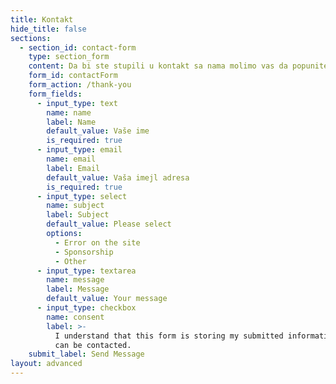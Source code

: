 ```yaml
---
title: Kontakt
hide_title: false
sections:
  - section_id: contact-form
    type: section_form
    content: Da bi ste stupili u kontakt sa nama molimo vas da popunite polja
    form_id: contactForm
    form_action: /thank-you
    form_fields:
      - input_type: text
        name: name
        label: Name
        default_value: Vaše ime
        is_required: true
      - input_type: email
        name: email
        label: Email
        default_value: Vaša imejl adresa
        is_required: true
      - input_type: select
        name: subject
        label: Subject
        default_value: Please select
        options:
          - Error on the site
          - Sponsorship
          - Other
      - input_type: textarea
        name: message
        label: Message
        default_value: Your message
      - input_type: checkbox
        name: consent
        label: >-
          I understand that this form is storing my submitted information so I
          can be contacted.
    submit_label: Send Message
layout: advanced
---
```

